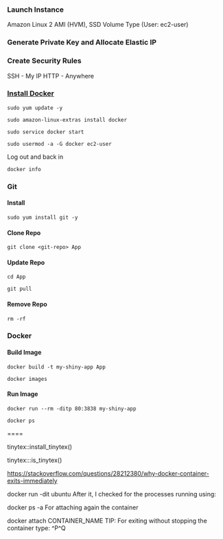 ### Launch Instance

Amazon Linux 2 AMI (HVM), SSD Volume Type
(User: ec2-user)

### Generate Private Key and Allocate Elastic IP

### Create Security Rules

SSH - My IP
HTTP - Anywhere

### [Install Docker](https://docs.aws.amazon.com/AmazonECS/latest/developerguide/docker-basics.html)

`sudo yum update -y`

`sudo amazon-linux-extras install docker`

`sudo service docker start`

`sudo usermod -a -G docker ec2-user`

Log out and back in

`docker info`

### Git

#### Install

`sudo yum install git -y`

#### Clone Repo

`git clone <git-repo> App`

#### Update Repo

`cd App`

`git pull`

#### Remove Repo

`rm -rf`

### Docker

#### Build Image

`docker build -t my-shiny-app App`

`docker images`

#### Run Image

`docker run --rm -ditp 80:3838 my-shiny-app`

`docker ps`



====

tinytex::install_tinytex()

tinytex:::is_tinytex()

https://stackoverflow.com/questions/28212380/why-docker-container-exits-immediately

docker run -dit ubuntu
After it, I checked for the processes running using:

docker ps -a
For attaching again the container

docker attach CONTAINER_NAME
TIP: For exiting without stopping the container type: ^P^Q
